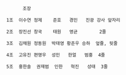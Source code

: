           조장   

    1조  이수연	정제    준호   경민   진광 강사 앞자리 

    2조  장진선	창국    태원   영균        2줄

    3조  김채원	정동원  박태영 황준우 승하  엎쥴, 뒷줄

    4조  고유진	편명우  성민   한얼   범홍  4줄

    5조  홍한솔  권재범  인한   혁진   성태  3줄
